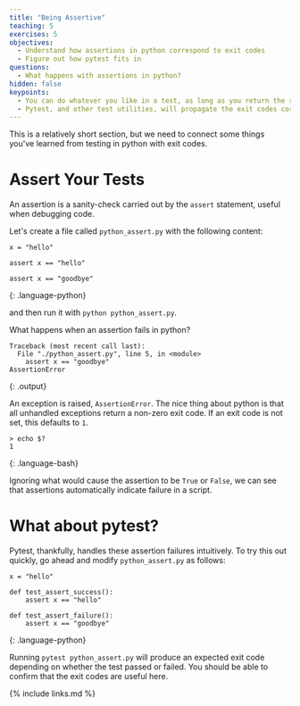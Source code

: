 ```yaml
---
title: "Being Assertive"
teaching: 5
exercises: 5
objectives:
  - Understand how assertions in python correspond to exit codes
  - Figure out how pytest fits in
questions:
  - What happens with assertions in python?
hidden: false
keypoints:
  - You can do whatever you like in a test, as long as you return the right exit code
  - Pytest, and other test utilities, will propagate the exit codes correctly
---
```


This is a relatively short section, but we need to connect some things you've learned from testing in python with exit codes.

<!--
<iframe width="560" height="315" src="https://www.youtube.com/embed/Nk1wkQCEPt8" frameborder="0" allow="accelerometer; autoplay; clipboard-write; encrypted-media; gyroscope; picture-in-picture" allowfullscreen></iframe>
-->

# Assert Your Tests

An assertion is a sanity-check carried out by the `assert` statement, useful when debugging code.

Let's create a file called `python_assert.py` with the following content:
~~~
x = "hello"

assert x == "hello"

assert x == "goodbye"
~~~
{: .language-python}

and then run it with `python python_assert.py`.

What happens when an assertion fails in python?

~~~
Traceback (most recent call last):
  File "./python_assert.py", line 5, in <module>
    assert x == "goodbye"
AssertionError
~~~
{: .output}

An exception is raised, `AssertionError`. The nice thing about python is that all unhandled exceptions return a non-zero exit code. If an exit code is not set, this defaults to `1`.
~~~
> echo $?
1
~~~
{: .language-bash}

Ignoring what would cause the assertion to be `True` or `False`, we can see that assertions automatically indicate failure in a script.

# What about pytest?

Pytest, thankfully, handles these assertion failures intuitively. To try this out quickly, go ahead and modify `python_assert.py` as follows:

~~~
x = "hello"

def test_assert_success():
    assert x == "hello"

def test_assert_failure():
    assert x == "goodbye"
~~~
{: .language-python}

Running `pytest python_assert.py` will produce an expected exit code depending on whether the test passed or failed.
You should be able to confirm that the exit codes are useful here.

{% include links.md %}
